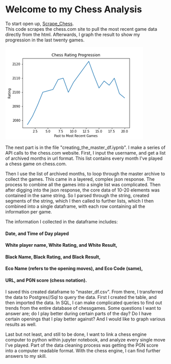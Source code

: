 <h1>Welcome to my Chess Analysis</h1>

<p1> To start open up, [Scrape_Chess](scrape_chess.py.ipynb). <br> This code scrapes the chess.com site to pull the most recent game data directly from the html. Afterwards, I graph the result to show my progression in the last twenty games.</p1>
  
 ![My most recent twenty games](templates/chessgraph.png)

<p1> The next part is in the file "creating_the_master_df.iypnb". I make a series of API calls to the chess.com website. First, I input the username, and get a list of archived months in url format. This list contains every month I've played a chess game on chess.com.</p1>
  
<p1> Then I use the list of archived months, to loop through the master archive to collect the games. This came in a layered, complex json response. The process to combine all the games into a single list was complicated. Then after digging into the json response, the core data of 10-20 elements was contained in the same string. So I parsed through the string, created segments of the string, which I then called to further lists, which I then combined into a single dataframe, with each row containing all the information per game.</p1>

<p1> The information I collected in the dataframe includes: </p1>
  
<h4> Date, and Time of Day played </h4>
 <h4> White player name, White Rating, and White Result, </h4>
 <h4> Black Name, Black Rating, and Black Result, </h4>
<h4>  Eco Name (refers to the opening moves), and Eco Code (same), </h4>
 <h4>  URL, and PGN score (chess notation). </h4>

<p1> I saved this created dataframe to "master_df.csv". <p1>
<p1> From there, I transferred the data to Postgres//Sql to query the data. First I created the table, and then imported the data. In SQL, I can make complicated queries to find out trends from the entire database of chessgames. Some questions I want to answer are; do I play better during certain parts of the day? Do I have certain openings that I play better against? And I would like to graph various results as well. </p1>

<p1> Last but not least, and still to be done, I want to link a chess engine computer to python within jupyter notebook, and analyze every single move I've played. Part of the data cleaning process was getting the PGN score into a computer readable format. With the chess engine, I can find further answers to my skill. </p1>
